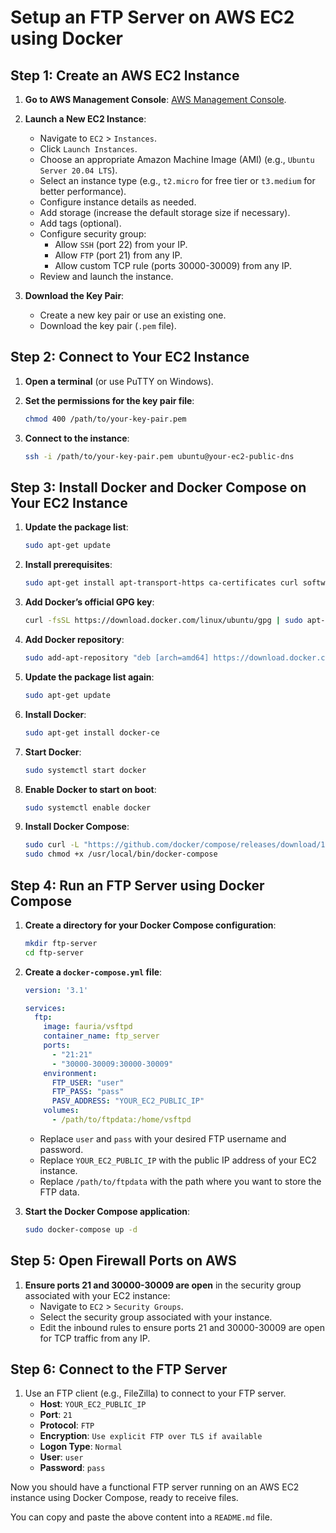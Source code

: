 
# Setup an FTP Server on AWS EC2 using Docker

## Step 1: Create an AWS EC2 Instance

1. **Go to AWS Management Console**: [AWS Management Console](https://aws.amazon.com/).
2. **Launch a New EC2 Instance**:
   - Navigate to `EC2` > `Instances`.
   - Click `Launch Instances`.
   - Choose an appropriate Amazon Machine Image (AMI) (e.g., `Ubuntu Server 20.04 LTS`).
   - Select an instance type (e.g., `t2.micro` for free tier or `t3.medium` for better performance).
   - Configure instance details as needed.
   - Add storage (increase the default storage size if necessary).
   - Add tags (optional).
   - Configure security group:
     - Allow `SSH` (port 22) from your IP.
     - Allow `FTP` (port 21) from any IP.
     - Allow custom TCP rule (ports 30000-30009) from any IP.
   - Review and launch the instance.

3. **Download the Key Pair**:
   - Create a new key pair or use an existing one.
   - Download the key pair (`.pem` file).

## Step 2: Connect to Your EC2 Instance

1. **Open a terminal** (or use PuTTY on Windows).
2. **Set the permissions for the key pair file**:
   ```bash
   chmod 400 /path/to/your-key-pair.pem
   ```

3. **Connect to the instance**:
   ```bash
   ssh -i /path/to/your-key-pair.pem ubuntu@your-ec2-public-dns
   ```

## Step 3: Install Docker and Docker Compose on Your EC2 Instance

1. **Update the package list**:
   ```bash
   sudo apt-get update
   ```

2. **Install prerequisites**:
   ```bash
   sudo apt-get install apt-transport-https ca-certificates curl software-properties-common
   ```

3. **Add Docker’s official GPG key**:
   ```bash
   curl -fsSL https://download.docker.com/linux/ubuntu/gpg | sudo apt-key add -
   ```

4. **Add Docker repository**:
   ```bash
   sudo add-apt-repository "deb [arch=amd64] https://download.docker.com/linux/ubuntu $(lsb_release -cs) stable"
   ```

5. **Update the package list again**:
   ```bash
   sudo apt-get update
   ```

6. **Install Docker**:
   ```bash
   sudo apt-get install docker-ce
   ```

7. **Start Docker**:
   ```bash
   sudo systemctl start docker
   ```

8. **Enable Docker to start on boot**:
   ```bash
   sudo systemctl enable docker
   ```

9. **Install Docker Compose**:
   ```bash
   sudo curl -L "https://github.com/docker/compose/releases/download/1.29.2/docker-compose-$(uname -s)-$(uname -m)" -o /usr/local/bin/docker-compose
   sudo chmod +x /usr/local/bin/docker-compose
   ```

## Step 4: Run an FTP Server using Docker Compose

1. **Create a directory for your Docker Compose configuration**:
   ```bash
   mkdir ftp-server
   cd ftp-server
   ```

2. **Create a `docker-compose.yml` file**:
   ```yaml
   version: '3.1'

   services:
     ftp:
       image: fauria/vsftpd
       container_name: ftp_server
       ports:
         - "21:21"
         - "30000-30009:30000-30009"
       environment:
         FTP_USER: "user"
         FTP_PASS: "pass"
         PASV_ADDRESS: "YOUR_EC2_PUBLIC_IP"
       volumes:
         - /path/to/ftpdata:/home/vsftpd
   ```

   - Replace `user` and `pass` with your desired FTP username and password.
   - Replace `YOUR_EC2_PUBLIC_IP` with the public IP address of your EC2 instance.
   - Replace `/path/to/ftpdata` with the path where you want to store the FTP data.

3. **Start the Docker Compose application**:
   ```bash
   sudo docker-compose up -d
   ```

## Step 5: Open Firewall Ports on AWS

1. **Ensure ports 21 and 30000-30009 are open** in the security group associated with your EC2 instance:
   - Navigate to `EC2` > `Security Groups`.
   - Select the security group associated with your instance.
   - Edit the inbound rules to ensure ports 21 and 30000-30009 are open for TCP traffic from any IP.

## Step 6: Connect to the FTP Server

1. Use an FTP client (e.g., FileZilla) to connect to your FTP server.
   - **Host**: `YOUR_EC2_PUBLIC_IP`
   - **Port**: `21`
   - **Protocol**: `FTP`
   - **Encryption**: `Use explicit FTP over TLS if available`
   - **Logon Type**: `Normal`
   - **User**: `user`
   - **Password**: `pass`

Now you should have a functional FTP server running on an AWS EC2 instance using Docker Compose, ready to receive files.

You can copy and paste the above content into a `README.md` file.

